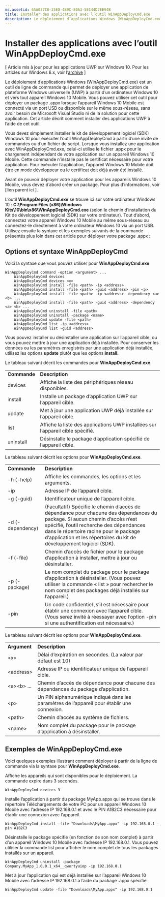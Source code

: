 ```yaml
---
ms.assetid: 6AA037C0-35ED-4B9C-80A3-5E144D7EE94B
title: Installer des applications avec l’outil WinAppDeployCmd.exe
description: Le déploiement d’applications Windows (WinAppDeployCmd.exe) est un outil de ligne de commande qui permet de déployer une application de plateforme Windows universelle (UWP) à partir d’un ordinateur Windows 10 et vers tout appareil Windows 10 Mobile.
---
```

# Installer des applications avec l’outil WinAppDeployCmd.exe

\[ Article mis à jour pour les applications UWP sur Windows 10. Pour les articles sur Windows 8.x, voir l’[archive](http://go.microsoft.com/fwlink/p/?linkid=619132) \]

Le déploiement d’applications Windows (WinAppDeployCmd.exe) est un outil de ligne de commande qui permet de déployer une application de plateforme Windows universelle (UWP) à partir d’un ordinateur Windows 10 et vers tout appareil Windows 10 Mobile. Vous pouvez utiliser cet outil pour déployer un package .appx lorsque l’appareil Windows 10 Mobile est connecté via un port USB ou disponible sur le même sous-réseau, sans avoir besoin de Microsoft Visual Studio ni de la solution pour cette application. Cet article décrit comment installer des applications UWP à l’aide de cet outil.

Vous devez simplement installer le kit de développement logiciel (SDK) Windows 10 pour exécuter l’outil WinAppDeployCmd à partir d’une invite de commandes ou d’un fichier de script. Lorsque vous installez une application avec WinAppDeployCmd.exe, celui-ci utilise le fichier .appx pour le chargement indépendant de votre application sur un appareil Windows 10 Mobile. Cette commande n’installe pas le certificat nécessaire pour votre application. Pour exécuter l’application, l’appareil Windows 10 Mobile doit être en mode développeur ou le certificat doit déjà avoir été installé.

Avant de pouvoir déployer votre application pour les appareils Windows 10 Mobile, vous devez d’abord créer un package. Pour plus d’informations, voir \[lien parent ici \].

L’outil **WinAppDeployCmd.exe** se trouve ici sur votre ordinateur Windows 10 : **C:\\Program Files (x86)\\Windows Kits\\10\\bin\\x86\\WinAppDeployCmd.exe** (selon le chemin d’installation du Kit de développement logiciel (SDK) sur votre ordinateur). Tout d’abord, connectez votre appareil Windows 10 Mobile au même sous-réseau ou connectez-le directement à votre ordinateur Windows 10 via un port USB. Utilisez ensuite la syntaxe et les exemples suivants de la commande présentés plus loin dans cet article pour déployer votre package .appx :

## Options et syntaxe WinAppDeployCmd

Voici la syntaxe que vous pouvez utiliser pour **WinAppDeployCmd.exe**

``` syntax
WinAppDeployCmd command -option <argument> ...
    WinAppDeployCmd devices
    WinAppDeployCmd devices <x>
    WinAppDeployCmd install -file <path> -ip <address>
    WinAppDeployCmd install -file <path> -guid <address> -pin <p>
    WinAppDeployCmd install -file <path> -ip <address> -dependency <a> <b> ...
    WinAppDeployCmd install -file <path> -guid <address> -dependency <a> <b> ...
    WinAppDeployCmd uninstall -file <path>
    WinAppDeployCmd uninstall -package <name>
    WinAppDeployCmd update -file <path>
    WinAppDeployCmd list -ip <address>
    WinAppDeployCmd list -guid <address>
```

Vous pouvez installer ou désinstaller une application sur l’appareil cible, ou vous pouvez mettre à jour une application déjà installée. Pour conserver les données ou les paramètres enregistrés par une application déjà installée, utilisez les options **update** plutôt que les options **install**.

Le tableau suivant décrit les commandes pour **WinAppDeployCmd.exe**.

|             |                                                                     |
|-------------|---------------------------------------------------------------------|
| **Commande** | **Description**                                                     |
| devices     | Affiche la liste des périphériques réseau disponibles.                         |
| install     | Installe un package d’application UWP sur l’appareil cible.                     |
| update      | Met à jour une application UWP déjà installée sur l’appareil cible.    |
| list        | Affiche la liste des applications UWP installées sur l’appareil cible spécifié. |
| uninstall   | Désinstalle le package d’application spécifié de l’appareil cible.         |

 

Le tableau suivant décrit les options pour **WinAppDeployCmd.exe**.

|                  |                                                                                                                                                                                                               |
|------------------|---------------------------------------------------------------------------------------------------------------------------------------------------------------------------------------------------------------|
| **Commande**      | **Description**                                                                                                                                                                                               |
| -h (-help)       | Affiche les commandes, les options et les arguments.                                                                                                                                                                     |
| -ip              | Adresse IP de l’appareil cible.                                                                                                                                                                              |
| -g (-guid)       | Identificateur unique de l’appareil cible.                                                                                                                                                                       |
| -d (-dependency) | (Facultatif) Spécifie le chemin d’accès de dépendance pour chacune des dépendances du package. Si aucun chemin d’accès n’est spécifié, l’outil recherche des dépendances dans le répertoire racine pour le package d’application et les répertoires du kit de développement logiciel (SDK). |
| -f (-file)       | Chemin d’accès de fichier pour le package d’application à installer, mettre à jour ou désinstaller.                                                                                                                                                |
| -p (-package)    | Le nom complet du package pour le package d’application à désinstaller. (Vous pouvez utiliser la commande « list » pour rechercher le nom complet des packages déjà installés sur l’appareil.)                                                   |
| -pin             | Un code confidentiel ,s’il est nécessaire pour établir une connexion avec l’appareil cible. (Vous serez invité à réessayer avec l’option -pin si une authentification est nécessaire.)                                                 |

 

Le tableau suivant décrit les options pour **WinAppDeployCmd.exe**.

|                        |                                                                              |
|------------------------|------------------------------------------------------------------------------|
| **Argument**           | **Description**                                                              |
| &lt;x&gt;              | Délai d’expiration en secondes. (La valeur par défaut est 10)                                          |
| &lt;address&gt;        | Adresse IP ou identificateur unique de l’appareil cible.                        |
| &lt;a&gt;&lt;b&gt; ... | Chemin d’accès de dépendance pour chacune des dépendances du package d’application.                    |
| &lt;p&gt;              | Un PIN alphanumérique indiqué dans les paramètres de l’appareil pour établir une connexion. |
| &lt;path&gt;           | Chemin d’accès au système de fichiers.                                                            |
| &lt;name&gt;           | Nom complet du package pour le package d’application à désinstaller.                          |

 
## Exemples de WinAppDeployCmd.exe

Voici quelques exemples illustrant comment déployer à partir de la ligne de commande via la syntaxe pour **WinAppDeployCmd.exe**.

Affiche les appareils qui sont disponibles pour le déploiement. La commande expire dans 3 secondes.

``` syntax
WinAppDeployCmd devices 3
```

Installe l’application à partir du package MyApp.appx qui se trouve dans le répertoire Téléchargements de votre PC pour un appareil Windows 10 Mobile avec l’adresse IP 192.168.0.1 et avec le PIN A1B2C3 nécessaire pour établir une connexion avec l’appareil.

``` syntax
WinAppDeployCmd install -file "Downloads\MyApp.appx" -ip 192.168.0.1 -pin A1B2C3
```

Désinstalle le package spécifié (en fonction de son nom complet) à partir d’un appareil Windows 10 Mobile avec l’adresse IP 192.168.0.1. Vous pouvez utiliser la commande list pour afficher le nom complet de tous les packages installés sur un appareil.

``` syntax
WinAppDeployCmd uninstall -package Company.MyApp_1.0.0.1_x64__qwertyuiop -ip 192.168.0.1
```

Met à jour l’application qui est déjà installée sur l’appareil Windows 10 Mobile avec l’adresse IP 192.168.0.1 à l’aide du package .appx spécifié.

``` syntax
WinAppDeployCmd update -file "Downloads\MyApp.appx" -ip 192.168.0.1
```



<!--HONumber=Mar16_HO1-->


